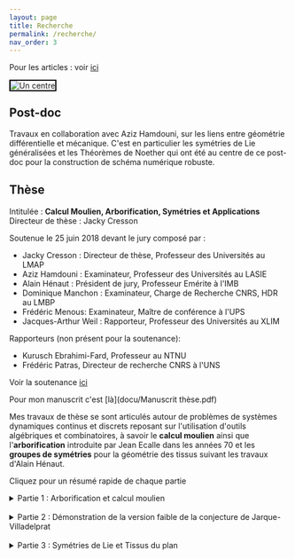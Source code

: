```yaml
---
layout: page
title: Recherche
permalink: /recherche/
nav_order: 3
---
```


Pour les articles : voir [ici](article.md)


<img src="../un_centre.png"
     alt="Un centre"
     style="float: left; margin-right: 10px;border: solid 2px black; " />  


&nbsp;

## Post-doc

Travaux en collaboration avec Aziz Hamdouni, sur les liens entre géométrie différentielle et mécanique. C'est en particulier les symétries de Lie généralisées et les Théorèmes de Noether qui ont été au centre de ce post-doc pour la construction de schéma numérique robuste.

## Thèse

Intitulée : **Calcul Moulien, Arborification, Symétries et Applications**  
Directeur de thèse : Jacky Cresson

Soutenue le 25 juin 2018 devant le jury composé par :  
- Jacky Cresson : Directeur de thèse, Professeur des Universités au LMAP
- Aziz Hamdouni : Examinateur, Professeur des Universités au LASIE
- Alain Hénaut : Président de jury, Professeur Emérite à l'IMB
- Dominique Manchon : Examinateur, Charge de Recherche CNRS, HDR au LMBP
- Frédéric Menous: Examinateur, Maître de conférence à l'UPS
- Jacques-Arthur Weil : Rapporteur, Professeur des Universités au XLIM

Rapporteurs (non présent pour la soutenance):
- Kurusch Ebrahimi-Fard, Professeur au NTNU
- Frédéric Patras, Directeur de recherche CNRS à l'UNS

Voir la soutenance [ici](docu/Soutenance_thèse.pdf)

Pour mon manuscrit c'est [là](docu/Manuscrit thèse.pdf)

Mes travaux de thèse se sont articulés autour de problèmes de systèmes dynamiques continus et discrets reposant sur l'utilisation d'outils algébriques et combinatoires, à savoir le **calcul moulien** ainsi que l'**arborification** introduite par Jean Ecalle dans les années 70 et les **groupes de symétries** pour la géométrie des tissus suivant les travaux d'Alain Hénaut.

Cliquez pour un résumé rapide de chaque partie
<details>
  <summary>Partie 1 : Arborification et calcul moulien</summary>
  On propose une <strong>étude approfondie de l'arborification</strong> et ses applications dans les systèmes dynamiques et l'analyse numérique où des séries formelles non commutatives apparaissent. Par le calcul moulien et en lien avec l'arborification, on étudie des problèmes de convergence. Cette approche permet de founir une démonstration complète du Théorème de Brujno de linéarisation analytique (reposant sur la notion d'<strong>invariance d'équations fonctionnelles mouliennes</strong>). On s'intéresse aussi à la convergence des séries de Butcher et les schémas de Runge-Kutta où le même type de structure algébrique apparaissent (algèbre de Hopf de Connes-Kreimer).
</details>
&nbsp;
<details>
  <summary>Partie 2 : Démonstration de la version faible de la conjecture de Jarque-Villadelprat</summary>
  La seconde partie propose une <strong>démonstration de la version faible de la conjecture de Jarque-Villadelprat</strong> sur la linéairisation de champs de vecteurs Hamiltonien à perturbations polynomiales en degrés quelconques en utilisant la correction de champs de vecteurs introduite par J. Ecalle et B. Vallet. On s'intéresse aussi aux variétés algèbriques isochrones de champs de vecteurs en lien avec certains algèbres de Lie.
</details>
&nbsp;
<details>
  <summary>Partie 3 : Symétries de Lie et Tissus du plan</summary>
  La troisième et dernière partie concerne la <strong>classification des équations différentielles de degré n du premier ordre</strong> en étudiant les tissus associés. Un tissu (ou <em>d</em>-tissu) est la collection de <em>d</em> feuilletages holomorphes de codimension 1. A. Hénaut propose dans ses travaux une lecture de la linéarisation de tels objets dans leur groupe de symétrie qu'il obtient grâce à des moyens algébriques. Nous proposons une <strong>autre approche reposant sur les groupes de symétries</strong> d'équations différentielles suivant le formalisme de P.J.Olver. Nous ouvrons la discussion aussi sur les relations entre symétries, polynômes de Darboux, modules de dérivations et arrangements de droites.
</details>



&nbsp;




&nbsp;
